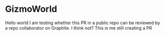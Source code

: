 # GizmoWorld
Hello world 
I am testing whether this PR in a public repo can be reviewed by a repo collaborator on Graphite. I think not? 
This is me still creating a PR
